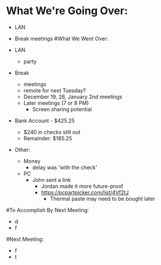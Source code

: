 # What We're Going Over:
- LAN
- Break meetings
#What We Went Over:  

- LAN
    - party

- Break
    - meetings
    - remote for next Tuesday?
   	 - December 19, 26, January 2nd meetings
   	 - Later meetings (7 or 8 PM)
       	 - Screen sharing potential

- Bank Account - $425.25
    - $240 in checks still out
    - Remainder: $185.25

- Other:
    - Money
        - delay was 'with the check'
    - PC
        - John sent a link
            - Jordan made it more future-proof
            - https://pcpartpicker.com/list/4Vf2tJ
                - Thermal paste may need to be bought later

#To Accomplish By Next Meeting:  
- d
- f

#Next Meeting:
- f
- t